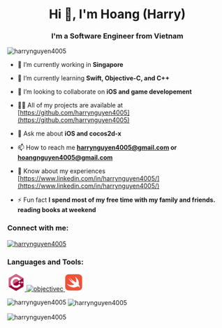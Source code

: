 <h1 align="center">Hi 👋, I'm Hoang (Harry)</h1>
<h3 align="center">I'm a Software Engineer from Vietnam</h3>

<p align="left"> <img src="https://komarev.com/ghpvc/?username=harrynguyen4005&label=Profile%20views&color=0e75b6&style=flat" alt="harrynguyen4005" /> </p>

- 🔭 I’m currently working in **Singapore**

- 🌱 I’m currently learning **Swift, Objective-C, and C++**

- 👯 I’m looking to collaborate on **iOS and game developement**

- 👨‍💻 All of my projects are available at [https://github.com/harrynguyen4005](https://github.com/harrynguyen4005)

- 💬 Ask me about **iOS and cocos2d-x**

- 📫 How to reach me **harrynguyen4005@gmail.com or hoangnguyen4005@gmail.com**

- 📄 Know about my experiences [https://www.linkedin.com/in/harrynguyen4005/](https://www.linkedin.com/in/harrynguyen4005/)

- ⚡ Fun fact **I spend most of my free time with my family and friends. reading books at weekend**

<h3 align="left">Connect with me:</h3>
<p align="left">
<a href="https://linkedin.com/in/harrynguyen4005" target="blank"><img align="center" src="https://raw.githubusercontent.com/rahuldkjain/github-profile-readme-generator/master/src/images/icons/Social/linked-in-alt.svg" alt="harrynguyen4005" height="30" width="40" /></a>
</p>

<h3 align="left">Languages and Tools:</h3>
<p align="left"> <a href="https://www.w3schools.com/cpp/" target="_blank"> <img src="https://raw.githubusercontent.com/devicons/devicon/master/icons/cplusplus/cplusplus-original.svg" alt="cplusplus" width="40" height="40"/> </a> <a href="https://developer.apple.com/library/archive/documentation/Cocoa/Conceptual/ProgrammingWithObjectiveC/Introduction/Introduction.html" target="_blank"> <img src="https://www.vectorlogo.zone/logos/apple_objectivec/apple_objectivec-icon.svg" alt="objectivec" width="40" height="40"/> </a> <a href="https://developer.apple.com/swift/" target="_blank"> <img src="https://raw.githubusercontent.com/devicons/devicon/master/icons/swift/swift-original.svg" alt="swift" width="40" height="40"/> </a> </p>

<p><img align="left" src="https://github-readme-stats.vercel.app/api/top-langs?username=harrynguyen4005&show_icons=true&locale=en&layout=compact" alt="harrynguyen4005" /></p>

<p>&nbsp;<img align="center" src="https://github-readme-stats.vercel.app/api?username=harrynguyen4005&show_icons=true&locale=en" alt="harrynguyen4005" /></p>

<p><img align="center" src="https://github-readme-streak-stats.herokuapp.com/?user=harrynguyen4005&" alt="harrynguyen4005" /></p>

